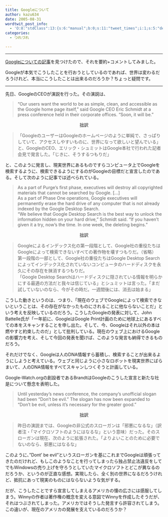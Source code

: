 ```yaml
---
title: Googleについて
author: kazu634
date: 2005-08-31
wordtwit_post_info:
  - 'O:8:"stdClass":13:{s:6:"manual";b:0;s:11:"tweet_times";i:1;s:5:"delay";i:0;s:7:"enabled";i:1;s:10:"separation";s:2:"60";s:7:"version";s:3:"3.7";s:14:"tweet_template";b:0;s:6:"status";i:2;s:6:"result";a:0:{}s:13:"tweet_counter";i:2;s:13:"tweet_log_ids";a:1:{i:0;i:2003;}s:9:"hash_tags";a:0:{}s:8:"accounts";a:1:{i:0;s:7:"kazu634";}}'
categories:
  - つれづれ

---
```

<div class="section">
<hr />
</p> 
  
<p>
<a href="http://www.theonion.com/content/node/40076" onclick="__gaTracker('send', 'event', 'outbound-article', 'http://www.theonion.com/content/node/40076', 'Googleについての記事');" target="blank">Googleについての記事</a>を見つけたので、それを要約+コメントしてみました。
</p></p> 
  
<p>
    Googleが本気でこうしたことを行おうとしているのであれば、世界は変わるだろうけれど、本当にこうしたことは出来るのだろうか？ちょっと疑問です。
</p>
  
<hr />
</p> 
  
<p>
    先日、GoogleのCEOが演説を行った。その演説は、
</p>
  
<p>
<blockquote>
      &#8220;Our users want the world to be as simple, clean, and accessible as the Google home page itself,&#8221; said Google CEO Eric Schmidt at a press conference held in their corporate offices. &#8220;Soon, it will be.&#8221;</p>
</blockquote>
    
<p>
</p>
    
<p>
<center>
        拙訳
</center>
</p>
    
<p>
<blockquote>
        「GoogleのユーザーはGoogleのホームページのように単純で、さっぱりしていて、アクセスしやすいものに、世界になって欲しいと望んでいる」と、GoogleのCEO、エリック・シュミットはGoogle本社で行われた記者会見で発言した。「じきに、そうするつもりだ」</p>
</blockquote>
</p>
    
<p>
      と、このように発言し、現実世界にあるものですらコンピュータ上でGoogleを検索するように、検索できるようにするのがGoogleの目標だと宣言したのである。そして次のように記事では述べられている。
</p>
    
<p>
<blockquote>
        As a part of Purge&#8217;s first phase, executives will destroy all copyrighted materials that cannot be searched by Google. [&#8230;]<br />As a part of Phase One operations, Google executives will permanently erase the hard drive of any computer that is not already indexed by the Google Desktop Search. <br />&#8220;We believe that Google Desktop Search is the best way to unlock the information hidden on your hard drive,&#8221; Schmidt said. &#8220;If you haven&#8217;t given it a try, now&#8217;s the time. In one week, the deleting begins.&#8221; </p>
</blockquote>
      
<p>
<center>
          拙訳
</center>
</p>
      
<p>
<blockquote>
          Googleによるインデックス化の第一段階として、Google社の重役たちはGoogleによって検索できないすべての著作物を壊すつもりだ。（省略）<br />第一段階の一部として、Google社の重役たちはGoogle Desktop Searchによってインデックス化されていないコンピュータのハードディスクを永久にその存在を抹消するつもりだ。<br />「Google Desktop Searchはハードディスクに隠されている情報を明らかにする最適の方法だと我々は信じている」とシュミットは言った。「まだ試していないのなら、今がその時だ。一週間後には、消去は始まる」</p>
</blockquote>
</p>
      
<p>
        こうした動きというのは、つまり、「現在のウェブでGoogleによって検索できないということは、その存在がなかったものにされることに他ならないことだ」という考えを反映しているのだろう。こうしたGoogleの発表に対して、John Battelle氏が「一年前に、GoogleはGoogle Print計画のために地球上にあるすべての本をスキャンすることを申し出た。そして、今、Googleはそれ以外の本は燃やすと約束したのだ」として批判している。現在のウェブ上におけるGoogleの影響力を考え、そして今回の発表を聞けば、このような発言も納得できるものだろう。
</p>
</p>
    
<p>
      それだけでなく、Googleは人のDNA情報すら蓄積し、検索することが出来るようにしようと考えている。ウェブと同じように小さなロボットを現実世界にばらまいて、人のDNA情報をすべてスキャンしつくそうと計画している。
</p>
</p>
  
<p>
    Google-Watch.orgの創設者であるBrandtはGoogleのこうした宣言と新たな社是について懸念を表明した。
</p>
  
<p>
<blockquote>
      Until yesterday&#8217;s news conference, the company&#8217;s unofficial slogan had been &#8220;Don&#8217;t be evil.&#8221; The slogan has now been expanded to &#8220;Don&#8217;t be evil, unless it&#8217;s necessary for the greater good.&#8221; </p>
</blockquote>
    
<p>
<center>
        拙訳
</center>
</p>
    
<p>
<blockquote>
        昨日の演説までは、Googleの非公式のスローガンは「邪悪になるな」（訳者注・「マイクロソフトのようにはなるな」という意味）だった。そのスローガンは現在、次のように拡張された。「よりよいことのために必要でないのなら、邪悪にはなるな」</p>
</blockquote>
</p>
    
<p>
      このように、&#8221;Dont&#8217; be evil&#8221;というスローガンを基にこれまでGoogleは頑張ってきたのだけれど、もしこのようなことを行ってしまったら独占禁止法違反をしてでもWindowsの売り上げを守ろうとしていたマイクロソフトとどこが異なるのだろうか、というのが正直な感想。実現したら、全く別の世界になるだろうけれど、抵抗にあって現実のものにはならないような気がする。
</p>
</p>
  
<p>
    だが、こうしたことですら宣言してしまえるアメリカの懐の広さには感服してしまう。Winnyの作者は著作権の概念を変える意図でWinnyを作成したそうだが、それはつぶされてしまった。アメリカではそうした発言すら許容されてしまう。この違いが、現在のアメリカの発展を支えているのだろうか？
</p>
</div>
